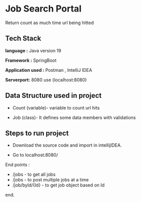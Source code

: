 
# Job Search Portal

Return count as much time url being hitted


## Tech Stack

**language :** Java version 19

**Framework :** SpringBoot

**Application used :** Postman , IntelliJ IDEA 

**Serverport:** 8080 use (localhost:8080)

## Data Structure used in project
- Count (variable)- variable to count url hits

- Job (class)- It defines some data members with validations

## Steps to run project

- Download the source code and import in intellijIDEA.

- Go to localhost:8080/

End points :
- /jobs - to get all jobs
- /jobs - to post multiple jobs at a time
- /job/byId/{Id} - to get job object based on Id

end.

